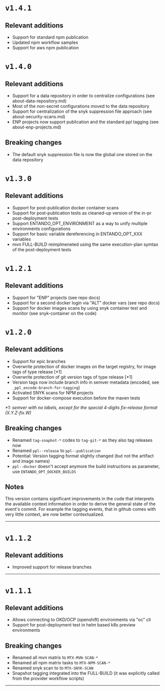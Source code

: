 # `v1.4.1`

## Relevant additions

- Support for standard npm publication
- Updated npm workflow samples
- Support for aws npm publication

# `v1.4.0`

## Relevant additions

- Support for a data repository in order to centralize configurations (see about-data-repository.md)
- Most of the non-secret configurations moved to the data repository
- Support for centralization of the snyk suppression file approach (see about-security-scans.md)
- ENP projects now support publication and the standard ppl tagging (see about-enp-projects.md)

## Breaking changes

- The default snyk suppression file is now the global one stored on the data repository

# `v1.3.0`

## Relevant additions

- Support for post-publication docker container scans
- Support for post-publication tests as cleaned-up version of the in-pr post-deployment tests
- Support ENTANDO_OPT_ENVIRONMENT as a way to unify multiple environments configurations
- Support for basic variable dereferencing in ENTANDO_OPT_XXX variables
- mvn FULL-BUILD reimplmeneted using the same execution-plan symtax of the post-deployment tests

# `v1.2.1`

## Relevant additions

- Support for "ENP" projects (see repo docs)
- Support for a second docker login via "ALT" docker vars (see repo docs)
- Support for docker images scans by using snyk container test and monitor (see snyk-container on the code)

# `v1.2.0`

## Relevant additions

- Support for epic branches
- Overwrite protection of docker images on the target registry, for image tags of type release \[*1\]
- Overwrite protection of git version tags of type release \[*1\]
- Version tags now include branch info in semver metadata (encoded, see `_ppl_encode-branch-for-tagging`)
- Activated SNYK scans for NPM projects
- Support for docker-compose execution before the maven tests

_*1: semver with no labels, except for the special 4-digits fix-release format (X.Y.Z-fix.W)_


## Breaking changes

- Renamed `tag-snaphot-*` codes to `tag-git-*` as they also tag releases now
- Renamed `ppl--release` to `ppl--publication`
- Potential: Version tagging format slightly changed (but not the artifact and image names)
- `ppl--docker` doesn't accept anymore the build instructions as parameter, use `ENTANDO_OPT_DOCKER_BUILDS`

## Notes

This version contains significant improvements in the code that interprets the available
context information in order to derive the general state of the event's commit. For example
the tagging events, that in github comes with very little context, are now better contextualized.

---

# `v1.1.2`

## Relevant additions

- Improved support for release branches

---

# `v1.1.1`

## Relevant additions

- Allows connecting to OKD/OCP (openshift) environments via "oc" cli
- Support for post-deployment test in helm based k8s preview environments

## Breaking changes

- Renamed all mvn matrix to `MTX-MVN-SCAN-*`
- Renamed all npm matrix tasks to `MTX-NPM-SCAN-*`
- Renamed snyk scan to to `MTX-SNYK-SCAN`
- Snapshot tagging integrated into the FULL-BUILD (it was explicitly called from the provider workflow scripts)

---
